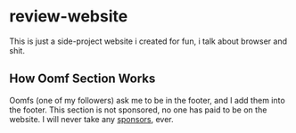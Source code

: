 # review-website

This is just a side-project website i created for fun, i talk about browser and shit.

## How Oomf Section Works

Oomfs (one of my followers) ask me to be in the footer, and I add them into the footer. This section is not sponsored, no one has paid to be on the website. I will never take any [sponsors](https://dictionary.cambridge.org/dictionary/english/sponsor), ever.

